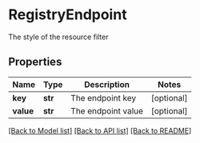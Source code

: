 # RegistryEndpoint

The style of the resource filter

## Properties
Name | Type | Description | Notes
------------ | ------------- | ------------- | -------------
**key** | **str** | The endpoint key | [optional] 
**value** | **str** | The endpoint value | [optional] 

[[Back to Model list]](../README.md#documentation-for-models) [[Back to API list]](../README.md#documentation-for-api-endpoints) [[Back to README]](../README.md)


